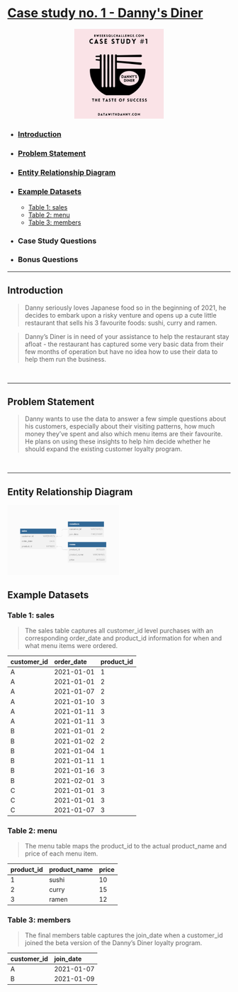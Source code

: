 # [Case study no. 1 - Danny's Diner](https://8weeksqlchallenge.com/case-study-1/)
<p align="center">
<img src="/Images/1.png" width=40% height=40%>

* ### [Introduction](#introduction)
* ### [Problem Statement](#problem-statement-1)
* ### [Entity Relationship Diagram](#entity-relationship-diagram-1)
* ### [Example Datasets](#example-datasets-1)
    * [Table 1: sales](#table-1-sales)
    * [Table 2: menu](#table-2-menu)
    * [Table 3: members](#table-3-members)
* ### Case Study Questions
* ### Bonus Questions
---
## Introduction

> Danny seriously loves Japanese food so in the beginning of 2021, he decides to embark upon a risky venture and opens up a cute little restaurant that sells his 3 favourite foods: sushi, curry and ramen.

> Danny’s Diner is in need of your assistance to help the restaurant stay afloat - the restaurant has captured some very basic data from their few months of operation but have no idea how to use their data to help them run the business.
<br />

---
## Problem Statement

> Danny wants to use the data to answer a few simple questions about his customers, especially about their visiting patterns, how much money they’ve spent and also which menu items are their favourite. He plans on using these insights to help him decide whether he should expand the existing customer loyalty program.

<br />

---
## Entity Relationship Diagram
<p align="left">
<img src="/Images/2.png" width=50% height=50%>


## Example Datasets
### Table 1: sales

> The sales table captures all customer_id level purchases with an corresponding order_date and product_id information for when and what menu items were ordered.

|customer_id|order_date|product_id|
|:---|:---|:---|
| A| 2021-01-01| 1|
| A| 2021-01-01| 2|
| A| 2021-01-07| 2|
| A| 2021-01-10| 3|
| A| 2021-01-11| 3|
| A| 2021-01-11| 3|
| B| 2021-01-01| 2|
| B| 2021-01-02| 2|
| B| 2021-01-04| 1|
| B| 2021-01-11| 1|
| B| 2021-01-16| 3|
| B| 2021-02-01| 3|
| C| 2021-01-01| 3|
| C| 2021-01-01| 3|
| C| 2021-01-07| 3|

### Table 2: menu

> The menu table maps the product_id to the actual product_name and price of each menu item.

|product_id|product_name|price|
|:---|:---|:---|
| 1|sushi|10|
| 2|curry|15|
| 3|ramen|12|

### Table 3: members

> The final members table captures the join_date when a customer_id joined the beta version of the Danny’s Diner loyalty program.

|customer_id|join_date|
|:---|:---|
|A|2021-01-07|
|B|2021-01-09|
